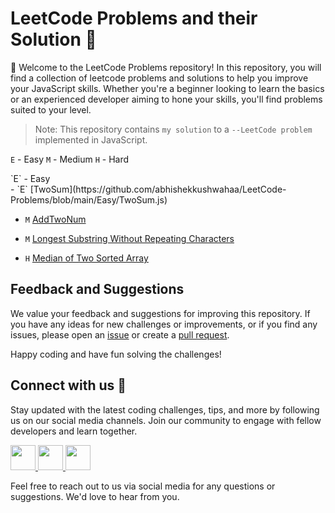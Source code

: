 # LeetCode Problems and their Solution :thinking:
👋 Welcome to the LeetCode Problems repository! In this repository, you will find a collection of leetcode problems and solutions to help you improve your JavaScript skills. Whether you're a beginner looking to learn the basics or an experienced developer aiming to hone your skills, you'll find problems suited to your level.

> Note: This repository contains `my solution` to a `--LeetCode problem` implemented in JavaScript.

`E` - Easy `M` - Medium `H` - Hard

<summary> `E` - Easy </summary>
  - `E` [TwoSum](https://github.com/abhishekkushwahaa/LeetCode-Problems/blob/main/Easy/TwoSum.js)

  - `M` [AddTwoNum](https://github.com/abhishekkushwahaa/LeetCode-Problems/blob/main/Medium/AddTwoNum.js)
  - `M` [Longest Substring Without Repeating Characters](https://github.com/abhishekkushwahaa/LeetCode-Problems/blob/main/Medium/SubstringRep.js)

  - `H` [Median of Two Sorted Array](https://github.com/abhishekkushwahaa/LeetCode-Problems/blob/main/Hard/MedianTwoArr.js)


## Feedback and Suggestions
We value your feedback and suggestions for improving this repository. If you have any ideas for new challenges or improvements, or if you find any issues, please open an [issue](https://github.com/abhishekkushwahaa/LeetCode-Problems/issues) or create a [pull request](https://github.com/abhishekkushwahaa/LeetCode-Problems/pulls).

Happy coding and have fun solving the challenges!

## Connect with us :gift_heart:
Stay updated with the latest coding challenges, tips, and more by following us on our social media channels. Join our community to engage with fellow developers and learn together.

<div>
  <a href="https://www.linkedin.com/in/abhishekkushwahaa/">
    <img src="https://upload.wikimedia.org/wikipedia/commons/thumb/c/ca/LinkedIn_logo_initials.png/640px-LinkedIn_logo_initials.png" width="40" height="40">
  </a>
  <a href="https://www.instagram.com/abhishekkushwaha.me/">
    <img src="https://www.freepnglogos.com/uploads/logo-ig-png/logo-ig-instagram-new-logo-vector-download-13.png" width="40" height="40">
  </a>
  <a href="https://twitter.com/AbhishekKushwaa">
    <img src="https://upload.wikimedia.org/wikipedia/commons/5/57/X_logo_2023_%28white%29.png" width="40" height="40">
  </a>
</div>

Feel free to reach out to us via social media for any questions or suggestions. We'd love to hear from you.
